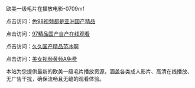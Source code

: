 欧美一级毛片在播放电影-0709mf

点击访问：<a href="https://heiliaozj3tjd.pages.dev">色98视频都是亚洲国产精品</a>

点击访问：<a href="https://heiliaoe8ajia.pages.dev">97精品国产自产在线观看</a>

点击访问：<a href="https://heiliaoxqkkct.pages.dev">久久国产精品范冰啊</a>

点击访问：<a href="https://heiliaoxwd5i8.pages.dev">美女视频黄频A免费</a>

本站为您提供最新的欧美一级毛片播放资源，涵盖各类成人影片、高清在线播放、无广告干扰，确保流畅且无缝的观看体验。

<span style="display:none;">[Canonical link](https://github.com/bn20250709/bn12 ）</span>
